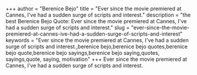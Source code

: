 +++
author = "Berenice Bejo"
title = "Ever since the movie premiered at Cannes, I've had a sudden surge of scripts and interest."
description = "the best Berenice Bejo Quote: Ever since the movie premiered at Cannes, I've had a sudden surge of scripts and interest."
slug = "ever-since-the-movie-premiered-at-cannes-ive-had-a-sudden-surge-of-scripts-and-interest"
keywords = "Ever since the movie premiered at Cannes, I've had a sudden surge of scripts and interest.,berenice bejo,berenice bejo quotes,berenice bejo quote,berenice bejo sayings,berenice bejo saying,quotes, sayings,quote, saying, motivation"
+++
Ever since the movie premiered at Cannes, I've had a sudden surge of scripts and interest.
